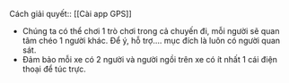 Cách giải quyết:: [[Cài app GPS]]
- Chúng ta có thể chơi 1 trò chơi trong cả chuyến đi, mỗi người sẽ quan tâm chéo 1 người khác. Để ý, hỗ trợ.... mục đích là luôn có người quan sát.
- Đảm bảo mỗi xe có 2 người và người ngồi trên xe có ít nhất 1 cái điện thoại để túc trực.